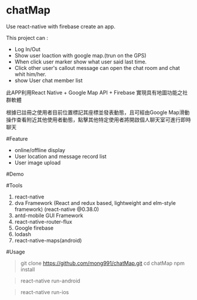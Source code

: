 # chatMap

Use react-native with firebase create an app.

This project can :

* Log In/Out
* Show user loaction with google map.(trun on the GPS)
* When click user marker show what user said last time.
* Click other user's callout message can open the chat room and chat whit him/her.
* show User chat member list

此APP利用React Native + Google Map API + Firebase 實現具有地圖功能之社群軟體

根據已註冊之使用者目前位置標記其座標並發表動態，且可經由Google Map滑動操作查看附近其他使用者動態，點擊其他特定使用者將開啟個人聊天室可進行即時聊天

#Feature

* online/offline display
* User location and message record list
* User image upload

#Demo



#Tools
1. react-native
2. dva Framework (React and redux based, lightweight and elm-style framework) (react-native @0.38.0)
3. antd-mobile GUI Framework
4. react-native-router-flux
5. Google firebase
6. lodash
7. react-native-maps(android)

#Usage

> git clone https://github.com/mong991/chatMap.git
> cd chatMap
> npm install

> react-native run-android 

> react-native run-ios
